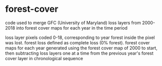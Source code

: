 # forest-cover
code used to merge GFC (University of Maryland) loss layers from 2000-2018 into forest cover maps for each year in the time period

loss layer pixels coded 0-18, corresponding to year forest inside the pixel was lost. forest loss defined as complete loss (0% forest).
forest cover maps for each year generated using the forest cover map of 2000 to start, then subtracting loss layers one at a time from the previous year's forest cover layer in chronological sequence
